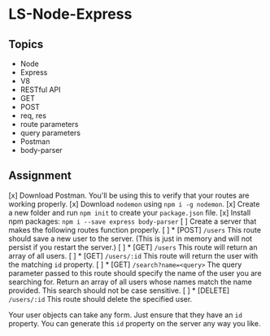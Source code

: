 # LS-Node-Express

## Topics

* Node
* Express
* V8
* RESTful API
* GET
* POST
* req, res
* route parameters
* query parameters
* Postman
* body-parser

## Assignment

[x] Download Postman.  You'll be using this to verify that your routes are working properly.
[x] Download `nodemon` using `npm i -g nodemon`.
[x] Create a new folder and run `npm init` to create your `package.json` file.
[x] Install npm packages: `npm i --save express body-parser`
[ ] Create a server that makes the following routes function properly.
[ ] * [POST] `/users` This route should save a new user to the server. (This is just in memory and will not persist if you restart the server.)
[ ] * [GET] `/users` This route will return an array of all users.
[ ] * [GET] `/users/:id` This route will return the user with the matching `id` property.
[ ] * [GET] `/search?name=<query>` The query parameter passed to this route should specify the name of the user you are searching for.  Return an array of all users whose names match the name provided.  This search should not be case sensitive.
[ ] * [DELETE] `/users/:id` This route should delete the specified user.

Your user objects can take any form.  Just ensure that they have an `id` property.  You can generate this `id` property on the server any way you like.
